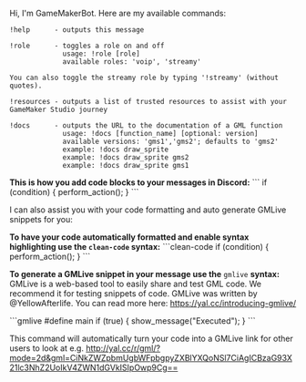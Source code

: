 Hi, I'm GameMakerBot. Here are my available commands:
```
!help      - outputs this message

!role      - toggles a role on and off
             usage: !role [role]
             available roles: 'voip', 'streamy'

You can also toggle the streamy role by typing '!streamy' (without quotes).

!resources - outputs a list of trusted resources to assist with your GameMaker Studio journey

!docs      - outputs the URL to the documentation of a GML function
             usage: !docs [function_name] [optional: version]
             available versions: 'gms1','gms2'; defaults to 'gms2'
             example: !docs draw_sprite
             example: !docs draw_sprite gms2
             example: !docs draw_sprite gms1
```

**This is how you add code blocks to your messages in Discord:**
\`\`\`
if (condition) {
  perform_action();
}
\`\`\`

I can also assist you with your code formatting and auto generate GMLive snippets for you:

**To have your code automatically formatted and enable syntax highlighting use the `clean-code` syntax:**
\`\`\`clean-code
if (condition) {
perform_action();
}
\`\`\`

**To generate a GMLive snippet in your message use the** `gmlive` **syntax:**
GMLive is a web-based tool to easily share and test GML code. We recommend it for testing snippets of code.
GMLive was written by @YellowAfterlife. You can read more here: https://yal.cc/introducing-gmlive/

\`\`\`gmlive
#define main
if (true) {
  show_message("Executed");
}
\`\`\`

This command will automatically turn your code into a GMLive link for other users to look at e.g. http://yal.cc/r/gml/?mode=2d&gml=CiNkZWZpbmUgbWFpbgpyZXBlYXQoNSl7CiAgICBzaG93X21lc3NhZ2UoIkV4ZWN1dGVkISIpOwp9Cg==